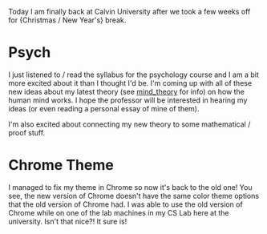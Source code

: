 
Today I am finally back at Calvin University after we took a few weeks off for {Christmas / New Year's} break.

# Psych
I just listened to / read the syllabus for the psychology course and I am a bit more excited about it than I thought I'd be. I'm coming up with all of these new ideas about my latest theory (see [mind_theory](../mind_theory.md) for info) on how the human mind works. I hope the professor will be interested in hearing my ideas (or even reading a personal essay of mine of them).

I'm also excited about connecting my new theory to some mathematical / proof stuff.

# Chrome Theme
I managed to fix my theme in Chrome so now it's back to the old one! You see, the new version of Chrome doesn't have the same color theme options that the old version of Chrome had. I was able to use the old version of Chrome while on one of the lab machines in my CS Lab here at the university. Isn't that nice?! It sure is!
